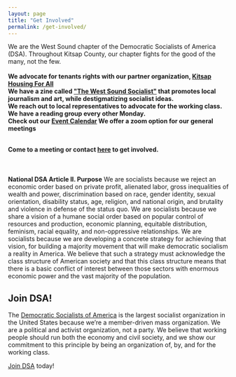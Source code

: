 ```yaml
---
layout: page
title: "Get Involved"
permalink: /get-involved/
---
```


We are the West Sound chapter of the Democratic Socialists of America (DSA). Throughout Kitsap County, our chapter fights for the good of the many, not the few. <br>
<br>
  **We advocate for tenants rights with our partner organization, [Kitsap Housing For All](https://www.kitsaphousing4all.org/)<br>
  We have a zine called ["The West Sound Socialist"](../zine) that promotes local journalism and art, while destigmatizing socialist ideas.<br>
  We reach out to local representatives to advocate for the working class. <br>
  We have a reading group every other Monday. <br>
  Check out our [Event Calendar](../calendar) We offer a zoom option for our general meetings** <br>
 <br>
 
**Come to a meeting or contact [here](../contact) to get involved.**
<br>
<br>
<br>
<br>
**National DSA Article II. Purpose**
We are socialists because we reject an economic order based on private profit, alienated labor, gross inequalities of wealth and power, discrimination based on race, gender identity, sexual orientation, disability status, age, religion, and national origin, and brutality and violence in defense of the status quo. We are socialists because we share a vision of a humane social order based on popular control of resources and production, economic planning, equitable distribution, feminism, racial equality, and non-oppressive relationships. We are socialists because we are developing a concrete strategy for achieving that vision, for building a majority movement that will make democratic socialism a reality in America. We believe that such a strategy must acknowledge the class structure of American society and that this class structure means that there is a basic conflict of interest between those sectors with enormous economic power and the vast majority of the population.

<h2>Join DSA!</h2>

The [Democratic Socialists of America](https://www.dsausa.org/) is the largest socialist organization in the United States because we’re a member-driven mass organization. We are a political and activist organization, not a party. We believe that working people should run both the economy and civil society, and we show our commitment to this principle by being an organization of, by, and for the working class.

[Join DSA](https://www.dsausa.org/join) today!



